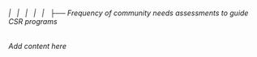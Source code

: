 ###### |   |   |   |   |   ├── Frequency of community needs assessments to guide CSR programs

*Add content here*
